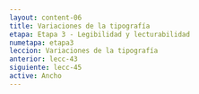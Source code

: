 ```yaml
---
layout: content-06
title: Variaciones de la tipografía
etapa: Etapa 3 - Legibilidad y lecturabilidad
numetapa: etapa3
leccion: Variaciones de la tipografía
anterior: lecc-43
siguiente: lecc-45
active: Ancho
---
```


<div class="col-md-4 extracto">

</div>

<div class="col-md-8">

	

</div>
